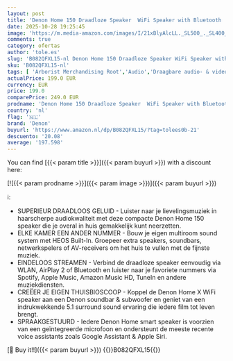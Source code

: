 ```yaml
---
layout: post
title: 'Denon Home 150 Draadloze Speaker  WiFi Speaker with Bluetooth  Hi-Fi  Airplay 2 & Siri  Muziek Streamen  HEOS Built-In voor Multiroom - Wit'
date: 2025-10-28 19:25:45
image: 'https://m.media-amazon.com/images/I/21xBlyAlcLL._SL500_._SL400_.jpg'
comments: true
category: ofertas
author: 'tole.es'
slug: 'B082QFXL15-nl Denon Home 150 Draadloze Speaker WiFi Speaker with...'
sku: 'B082QFXL15-nl'
tags: [ 'Arborist Merchandising Root','Audio','Draagbare audio- & videoaccessoires','Draagbare audio- & videoapparatuur','Draagbare bluetooth-luidsprekers','Draagbare luidsprekers & dokken','Elektronica','Self Service','Special Features Stores','be0c145d-645e-47ab-b638-53e8112e3d67_0','be0c145d-645e-47ab-b638-53e8112e3d67_8201','denon','🇳🇱', ]
actualPrice: 199.0 EUR
currency: EUR
price: 199.0
comparePrice: 249.0 EUR
prodname: 'Denon Home 150 Draadloze Speaker  WiFi Speaker with Bluetooth  Hi-Fi  Airplay 2 & Siri  Muziek Streamen  HEOS Built-In voor Multiroom - Wit'
country: 'nl'
flag: '🇳🇱'
brand: 'Denon'
buyurl: 'https://www.amazon.nl/dp/B082QFXL15/?tag=tolees0b-21'
descuento: '20.08'
average: '197.598'
---
```


You can find [{{< param title >}}]({{< param buyurl >}}) with a discount here:

[![{{< param prodname >}}]({{< param image >}})]({{< param buyurl >}})

ℹ️:

- SUPERIEUR DRAADLOOS GELUID - Luister naar je lievelingsmuziek in haarscherpe audiokwaliteit met deze compacte Denon Home 150 speaker die je overal in huis gemakkelijk kunt neerzetten.
- ELKE KAMER EEN ANDER NUMMER - Bouw je eigen multiroom sound system met HEOS Built-In. Groepeer extra speakers, soundbars, netwerkspelers of AV-receivers om het huis te vullen met de fijnste muziek.
- EINDELOOS STREAMEN - Verbind de draadloze speaker eenvoudig via WLAN, AirPlay 2 of Bluetooth en luister naar je favoriete nummers via Spotify, Apple Music, Amazon Music HD, TuneIn en andere muziekdiensten.
- CREËER JE EIGEN THUISBIOSCOOP - Koppel de Denon Home X WiFi speaker aan een Denon soundbar & subwoofer en geniet van een indrukwekkende 5.1 surround sound ervaring die iedere film tot leven brengt.
- SPRAAKGESTUURD - Iedere Denon Home smart speaker is voorzien van een geïntegreerde microfoon en ondersteunt de meeste recente voice assistants zoals Google Assistant & Apple Siri.

[🛒 Buy it!!]({{< param buyurl >}})
{{<world>}}B082QFXL15{{</world>}}
